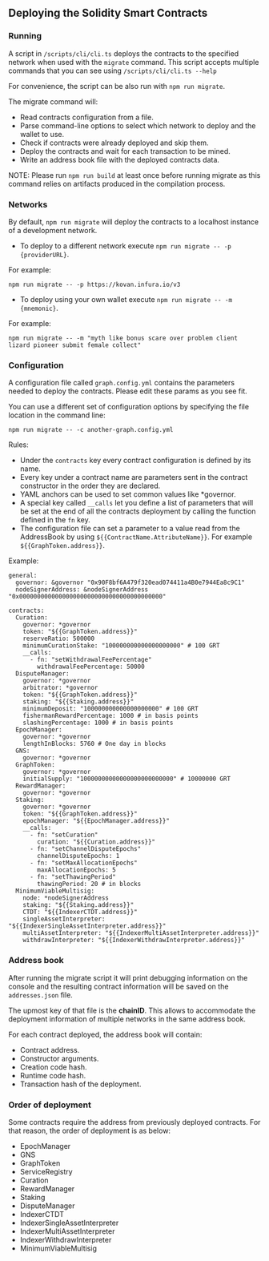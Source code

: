 ## Deploying the Solidity Smart Contracts

### Running

A script in `/scripts/cli/cli.ts` deploys the contracts to the specified network when used with the `migrate` command.
This script accepts multiple commands that you can see using `/scripts/cli/cli.ts --help`

For convenience, the script can be also run with `npm run migrate`.

The migrate command will:

- Read contracts configuration from a file.
- Parse command-line options to select which network to deploy and the wallet to use.
- Check if contracts were already deployed and skip them.
- Deploy the contracts and wait for each transaction to be mined.
- Write an address book file with the deployed contracts data.

NOTE: Please run `npm run build` at least once before running migrate as this command relies on artifacts produced in the compilation process.

### Networks

By default, `npm run migrate` will deploy the contracts to a localhost instance of a development network.

- To deploy to a different network execute `npm run migrate -- -p {providerURL}`.

For example:

```
npm run migrate -- -p https://kovan.infura.io/v3
```

- To deploy using your own wallet execute `npm run migrate -- -m {mnemonic}`.

For example:

```
npm run migrate -- -m "myth like bonus scare over problem client lizard pioneer submit female collect"
```

### Configuration

A configuration file called `graph.config.yml` contains the parameters needed to deploy the contracts. Please edit these params as you see fit.

You can use a different set of configuration options by specifying the file location in the command line:

```
npm run migrate -- -c another-graph.config.yml
```

Rules:

- Under the `contracts` key every contract configuration is defined by its name.
- Every key under a contract name are parameters sent in the contract constructor in the order they are declared.
- YAML anchors can be used to set common values like \*governor.
- A special key called `__calls` let you define a list of parameters that will be set at the end of all the contracts deployment by calling the function defined in the `fn` key.
- The configuration file can set a parameter to a value read from the AddressBook by using `${{ContractName.AttributeName}}`. For example `${{GraphToken.address}}`.

Example:

```
general:
  governor: &governor "0x90F8bf6A479f320ead074411a4B0e7944Ea8c9C1"
  nodeSignerAddress: &nodeSignerAddress "0x0000000000000000000000000000000000000000"

contracts:
  Curation:
    governor: *governor
    token: "${{GraphToken.address}}"
    reserveRatio: 500000
    minimumCurationStake: "100000000000000000000" # 100 GRT
    __calls:
      - fn: "setWithdrawalFeePercentage"
        withdrawalFeePercentage: 50000
  DisputeManager:
    governor: *governor
    arbitrator: *governor
    token: "${{GraphToken.address}}"
    staking: "${{Staking.address}}"
    minimumDeposit: "100000000000000000000" # 100 GRT
    fishermanRewardPercentage: 1000 # in basis points
    slashingPercentage: 1000 # in basis points
  EpochManager:
    governor: *governor
    lengthInBlocks: 5760 # One day in blocks
  GNS:
    governor: *governor
  GraphToken:
    governor: *governor
    initialSupply: "10000000000000000000000000" # 10000000 GRT
  RewardManager:
    governor: *governor
  Staking:
    governor: *governor
    token: "${{GraphToken.address}}"
    epochManager: "${{EpochManager.address}}"
    __calls:
      - fn: "setCuration"
        curation: "${{Curation.address}}"
      - fn: "setChannelDisputeEpochs"
        channelDisputeEpochs: 1
      - fn: "setMaxAllocationEpochs"
        maxAllocationEpochs: 5
      - fn: "setThawingPeriod"
        thawingPeriod: 20 # in blocks
  MinimumViableMultisig:
    node: *nodeSignerAddress
    staking: "${{Staking.address}}"
    CTDT: "${{IndexerCTDT.address}}"
    singleAssetInterpreter: "${{IndexerSingleAssetInterpreter.address}}"
    multiAssetInterpreter: "${{IndexerMultiAssetInterpreter.address}}"
    withdrawInterpreter: "${{IndexerWithdrawInterpreter.address}}"
```

### Address book

After running the migrate script it will print debugging information on the console and the resulting contract information will be saved on the `addresses.json` file.

The upmost key of that file is the **chainID**. This allows to accommodate the deployment information of multiple networks in the same address book.

For each contract deployed, the address book will contain:

- Contract address.
- Constructor arguments.
- Creation code hash.
- Runtime code hash.
- Transaction hash of the deployment.

### Order of deployment

Some contracts require the address from previously deployed contracts. For that reason, the order of deployment is as below:

- EpochManager
- GNS
- GraphToken
- ServiceRegistry
- Curation
- RewardManager
- Staking
- DisputeManager
- IndexerCTDT
- IndexerSingleAssetInterpreter
- IndexerMultiAssetInterpreter
- IndexerWithdrawInterpreter
- MinimumViableMultisig
